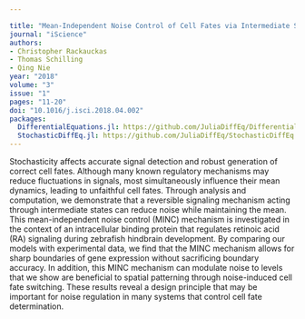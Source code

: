```yaml
---

title: "Mean-Independent Noise Control of Cell Fates via Intermediate States"
journal: "iScience"
authors:
- Christopher Rackauckas
- Thomas Schilling
- Qing Nie
year: "2018"
volume: "3"
issue: "1"
pages: "11-20"
doi: "10.1016/j.isci.2018.04.002"
packages:
  DifferentialEquations.jl: https://github.com/JuliaDiffEq/DifferentialEquations.jl
  StochasticDiffEq.jl: https://github.com/JuliaDiffEq/StochasticDiffEq.jl
---
```


Stochasticity affects accurate signal detection and robust generation of correct cell fates. Although many known regulatory mechanisms may reduce fluctuations in signals, most simultaneously influence their mean dynamics, leading to unfaithful cell fates. Through analysis and computation, we demonstrate that a reversible signaling mechanism acting through intermediate states can reduce noise while maintaining the mean. This mean-independent noise control (MINC) mechanism is investigated in the context of an intracellular binding protein that regulates retinoic acid (RA) signaling during zebrafish hindbrain development. By comparing our models with experimental data, we find that the MINC mechanism allows for sharp boundaries of gene expression without sacrificing boundary accuracy. In addition, this MINC mechanism can modulate noise to levels that we show are beneficial to spatial patterning through noise-induced cell fate switching. These results reveal a design principle that may be important for noise regulation in many systems that control cell fate determination.
